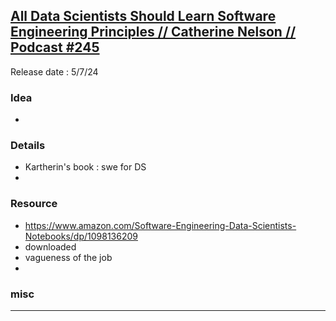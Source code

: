 ## [All Data Scientists Should Learn Software Engineering Principles // Catherine Nelson // Podcast #245](https://youtu.be/yP6Eyny7p20)
Release date : 5/7/24
### Idea
- 

### Details
- Kartherin's book : swe for DS
- 

### Resource
- https://www.amazon.com/Software-Engineering-Data-Scientists-Notebooks/dp/1098136209
- downloaded
- vagueness of the job
- 

### misc
 
---

